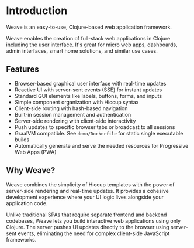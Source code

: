 # Introduction

Weave is an easy-to-use, Clojure-based web application framework.

Weave enables the creation of full-stack web applications in Clojure
including the user interface. It's great for micro web apps,
dashboards, admin interfaces, smart home solutions, and similar use
cases.

## Features

- Browser-based graphical user interface with real-time updates
- Reactive UI with server-sent events (SSE) for instant updates
- Standard GUI elements like labels, buttons, forms, and inputs
- Simple component organization with Hiccup syntax
- Client-side routing with hash-based navigation
- Built-in session management and authentication
- Server-side rendering with client-side interactivity
- Push updates to specific browser tabs or broadcast to all sessions
- GraalVM compatible. See `demo/Dockerfile` for static single
  executable builds
- Automatically generate and serve the needed resources for
  Progressive Web Apps (PWA)

## Why Weave?

Weave combines the simplicity of Hiccup templates with the power of
server-side rendering and real-time updates.  It provides a cohesive
development experience where your UI logic lives alongside your
application code.

Unlike traditional SPAs that require separate frontend and backend
codebases, Weave lets you build interactive web applications using
only Clojure. The server pushes UI updates directly to the browser
using server-sent events, eliminating the need for complex client-side
JavaScript frameworks.
